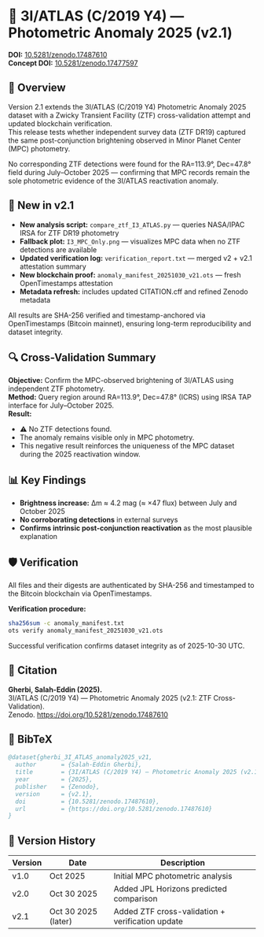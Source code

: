 # 🚀 3I/ATLAS (C/2019 Y4) — Photometric Anomaly 2025 (v2.1)

**DOI:** [10.5281/zenodo.17487610](https://doi.org/10.5281/zenodo.17487610)  
**Concept DOI:** [10.5281/zenodo.17477597](https://doi.org/10.5281/zenodo.17477597)

## 🔭 Overview

Version 2.1 extends the 3I/ATLAS (C/2019 Y4) Photometric Anomaly 2025 dataset with a Zwicky Transient Facility (ZTF) cross-validation attempt and updated blockchain verification.  
This release tests whether independent survey data (ZTF DR19) captured the same post-conjunction brightening observed in Minor Planet Center (MPC) photometry.

No corresponding ZTF detections were found for the RA=113.9°, Dec=47.8° field during July–October 2025 — confirming that MPC records remain the sole photometric evidence of the 3I/ATLAS reactivation anomaly.

## 🧩 New in v2.1

- **New analysis script:** `compare_ztf_I3_ATLAS.py` — queries NASA/IPAC IRSA for ZTF DR19 photometry
- **Fallback plot:** `I3_MPC_Only.png` — visualizes MPC data when no ZTF detections are available
- **Updated verification log:** `verification_report.txt` — merged v2 + v2.1 attestation summary
- **New blockchain proof:** `anomaly_manifest_20251030_v21.ots` — fresh OpenTimestamps attestation
- **Metadata refresh:** includes updated CITATION.cff and refined Zenodo metadata

All results are SHA-256 verified and timestamp-anchored via OpenTimestamps (Bitcoin mainnet), ensuring long-term reproducibility and dataset integrity.

## 🔍 Cross-Validation Summary

**Objective:** Confirm the MPC-observed brightening of 3I/ATLAS using independent ZTF photometry.  
**Method:** Query region around RA=113.9°, Dec=47.8° (ICRS) using IRSA TAP interface for July–October 2025.  
**Result:** 
- ⚠️ No ZTF detections found.
- The anomaly remains visible only in MPC photometry.
- This negative result reinforces the uniqueness of the MPC dataset during the 2025 reactivation window.

## 📊 Key Findings

- **Brightness increase:** Δm ≈ 4.2 mag (≈ ×47 flux) between July and October 2025
- **No corroborating detections** in external surveys
- **Confirms intrinsic post-conjunction reactivation** as the most plausible explanation

## 🛡️ Verification

All files and their digests are authenticated by SHA-256 and timestamped to the Bitcoin blockchain via OpenTimestamps.

**Verification procedure:**
```bash
sha256sum -c anomaly_manifest.txt
ots verify anomaly_manifest_20251030_v21.ots
```

Successful verification confirms dataset integrity as of 2025-10-30 UTC.

## 🧠 Citation

**Gherbi, Salah-Eddin (2025).**  
3I/ATLAS (C/2019 Y4) — Photometric Anomaly 2025 (v2.1: ZTF Cross-Validation).  
Zenodo. https://doi.org/10.5281/zenodo.17487610

## 📘 BibTeX

```bibtex
@dataset{gherbi_3I_ATLAS_anomaly2025_v21,
  author       = {Salah-Eddin Gherbi},
  title        = {3I/ATLAS (C/2019 Y4) — Photometric Anomaly 2025 (v2.1: ZTF Cross-Validation)},
  year         = {2025},
  publisher    = {Zenodo},
  version      = {v2.1},
  doi          = {10.5281/zenodo.17487610},
  url          = {https://doi.org/10.5281/zenodo.17487610}
}
```

## 🧾 Version History

| Version | Date | Description |
|---------|------|-------------|
| v1.0 | Oct 2025 | Initial MPC photometric analysis |
| v2.0 | Oct 30 2025 | Added JPL Horizons predicted comparison |
| v2.1 | Oct 30 2025 (later) | Added ZTF cross-validation + verification update |
